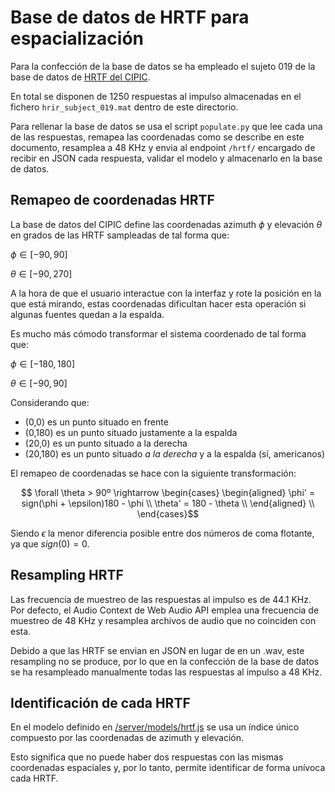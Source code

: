 # Base de datos de HRTF para espacialización
Para la confección de la base de datos se ha empleado el sujeto 019 de la base de datos de [HRTF del CIPIC](https://github.com/amini-allight/cipic-hrtf-database).

En total se disponen de 1250 respuestas al impulso almacenadas en el fichero `hrir_subject_019.mat` dentro de este directorio.

Para rellenar la base de datos se usa el script `populate.py` que lee cada una de las respuestas, remapea las coordenadas como se describe en este documento, resamplea a 48 KHz y envia al endpoint `/hrtf/` encargado de recibir en JSON cada respuesta, validar el modelo y almacenarlo en la base de datos.

## Remapeo de coordenadas HRTF
La base de datos del CIPIC define las coordenadas azimuth $\phi$ y elevación $\theta$ en grados de las HRTF sampleadas de tal forma que:

$\phi \in [-90,90]$

$\theta \in [-90, 270]$

A la hora de que el usuario interactue con la interfaz y rote la posición en la que está mirando, estas coordenadas dificultan hacer esta operación si algunas fuentes quedan a la espalda.

Es mucho más cómodo transformar el sistema coordenado de tal forma que:

$\phi \in [-180,180]$

$\theta \in [-90, 90]$

Considerando que:

* (0,0) es un punto situado en frente
* (0,180) es un punto situado justamente a la espalda
* (20,0) es un punto situado a la derecha
* (20,180) es un punto situado *a la derecha* y a la espalda (sí, americanos)

El remapeo de coordenadas se hace con la siguiente transformación:

 $$ \forall \theta > 90º
\rightarrow 
\begin{cases}
  \begin{aligned}
    \phi' = sign(\phi + \epsilon)180 - \phi \\
    \theta' = 180 - \theta \\
  \end{aligned} \\
\end{cases}$$

Siendo $\epsilon$ la menor diferencia posible entre dos números de coma flotante, ya que $sign(0) = 0$.

## Resampling HRTF
Las frecuencia de muestreo de las respuestas al impulso es de 44.1 KHz. Por defecto, el Audio Context de Web Audio API emplea una frecuencia de muestreo de 48 KHz y resamplea archivos de audio que no coinciden con esta.

Debido a que las HRTF se envian en JSON en lugar de en un .wav, este resampling no se produce, por lo que en la confección de la base de datos se ha resampleado manualmente todas las respuestas al impulso a 48 KHz.

## Identificación de cada HRTF
En el modelo definido en [/server/models/hrtf.js](https://github.com/jgm00115/TFG_Telema/blob/main/server/models/hrtf.js) se usa un índice único compuesto por las coordenadas de azimuth y elevación. 

Esto significa que no puede haber dos respuestas con las mismas coordenadas espaciales y, por lo tanto, permite identificar de forma unívoca cada HRTF.